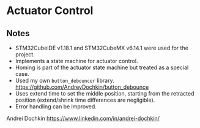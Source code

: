 # Actuator Control

## Notes

* STM32CubeIDE v1.18.1 and STM32CubeMX v6.14.1 were used for the project.
* Implements a state machine for actuator control.
* Homing is part of the actuator state machine but treated as a special case.
* Used my own `button_debouncer` library. https://github.com/AndreyDochkin/button_debounce
* Uses extend time to set the middle position, starting from the retracted position (extend/shrink time differences are negligible).
* Error handling can be improved.

Andrei Dochkin
https://www.linkedin.com/in/andrei-dochkin/
